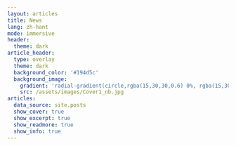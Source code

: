 ```yaml
---
layout: articles
title: News
lang: zh-hant
mode: immersive
header:
  theme: dark
article_header:
  type: overlay
  theme: dark
  background_color: '#194d5c'
  background_image:
    gradient: 'radial-gradient(circle,rgba(15,30,30,0.6) 0%, rgba(15,30,30,0.8) 100%)'
    src: /assets/images/Cover1_nb.jpg
articles:
  data_source: site.posts
  show_cover: true
  show_excerpt: true
  show_readmore: true
  show_info: true
---
```

